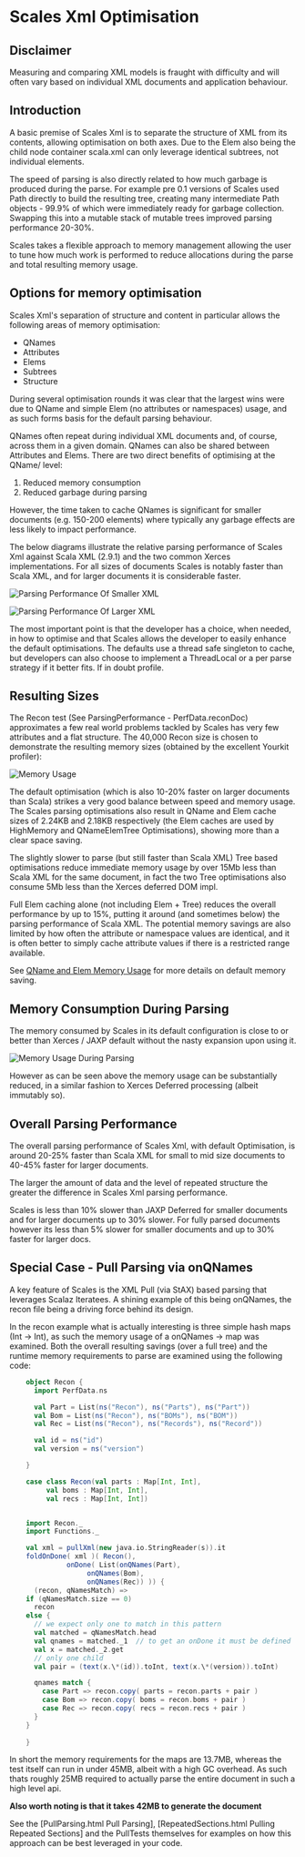 # Scales Xml Optimisation

## Disclaimer

Measuring and comparing XML models is fraught with difficulty and will often vary based on individual XML documents and application behaviour. 

## Introduction

A basic premise of Scales Xml is to separate the structure of XML from its contents, allowing optimisation on both axes.  Due to the Elem also being the child node container scala.xml can only leverage identical subtrees, not individual elements.

The speed of parsing is also directly related to how much garbage is produced during the parse.  For example pre 0.1 versions of Scales used Path directly to build the resulting tree, creating many intermediate Path objects - 99.9% of which were immediately ready for garbage collection.  Swapping this into a mutable stack of mutable trees improved parsing performance 20-30%.

Scales takes a flexible approach to memory management allowing the user to tune how much work is performed to reduce allocations during the parse and total resulting memory usage.

## Options for memory optimisation

Scales Xml's separation of structure and content in particular allows the following areas of memory optimisation:

* QNames
* Attributes
* Elems
* Subtrees
* Structure

During several optimisation rounds it was clear that the largest wins were due to QName and simple Elem (no attributes or namespaces) usage, and as such forms basis for the default parsing behaviour. 

QNames often repeat during individual XML documents and, of course, across them in a given domain.  QNames can also be shared between Attributes and Elems.  There are two direct benefits of optimising at the QName/ level:

1. Reduced memory consumption
2. Reduced garbage during parsing

However, the time taken to cache QNames is significant for smaller documents (e.g. 150-200 elements) where typically any garbage effects are less likely to impact performance.

The below diagrams illustrate the relative parsing performance of Scales Xml against Scala XML (2.9.1) and the two common Xerces implementations.  For all sizes of documents Scales is notably faster than Scala XML, and for larger documents it is considerable faster.

![Parsing Performance Of Smaller XML](../img/parsing_perf_small_recon.png)

![Parsing Performance Of Larger XML](../img/parsing_perf_large_recon.png)

The most important point is that the developer has a choice, when needed, in how to optimise and that Scales allows the developer to easily enhance the default optimisations.  The defaults use a thread safe singleton to cache, but developers can also choose to implement a ThreadLocal or a per parse strategy if it better fits.  If in doubt profile.

## Resulting Sizes

The Recon test (See ParsingPerformance - PerfData.reconDoc) approximates a few real world problems tackled by Scales has very few attributes and a flat structure.  The 40,000 Recon size is chosen to demonstrate the resulting memory sizes (obtained by the excellent Yourkit profiler):

![Memory Usage](../img/memory_usage_recon40.png)

The default optimisation (which is also 10-20% faster on larger documents than Scala) strikes a very good balance between speed and memory usage.  The Scales parsing optimisations also result in QName and Elem cache sizes of 2.24KB and 2.18KB respectively (the Elem caches are used by HighMemory and QNameElemTree Optimisations), showing more than a clear space saving.

The slightly slower to parse (but still faster than Scala XML) Tree based optimisations reduce immediate memory usage by over 15Mb less than Scala XML for the same document, in fact the two Tree optimisations also consume 5Mb less than the Xerces deferred DOM impl.

Full Elem caching alone (not including Elem + Tree) reduces the overall performance by up to 15%, putting it around (and sometimes below) the parsing performance of Scala XML.  The potential memory savings are also limited by how often the attribute or namespace values are identical, and it is often better to simply cache attribute values if there is a restricted range available.

See [QName and Elem Memory Usage](../Advanced/Technical_Details/OptimisationDetails.md#qname-and-elem-memory-usage) for more details on default memory saving.

## Memory Consumption During Parsing

The memory consumed by Scales in its default configuration is close to or better than Xerces / JAXP default without the nasty expansion upon using it.

![Memory Usage During Parsing](../img/memory_usage_during_parsing.png)

However as can be seen above the memory usage can be substantially reduced, in a similar fashion to Xerces Deferred processing (albeit immutably so).

## Overall Parsing Performance

The overall parsing performance of Scales Xml, with default Optimisation, is around 20-25% faster than Scala XML for small to mid size documents to 40-45% faster for larger documents.

The larger the amount of data and the level of repeated structure the greater the difference in Scales Xml parsing performance.

Scales is less than 10% slower than JAXP Deferred for smaller documents and for larger documents up to 30% slower.  For fully parsed documents however its less than 5% slower for smaller documents and up to 30% faster for larger docs.

## Special Case - Pull Parsing via onQNames

A key feature of Scales is the XML Pull (via StAX) based parsing that leverages Scalaz Iteratees.  A shining example of this being onQNames, the recon file being a driving force behind its design.

In the recon example what is actually interesting is three simple hash maps (Int -> Int), as such the memory usage of a onQNames -> map was examined.  Both the overall resulting savings (over a full tree) and the runtime memory requirements to parse are examined using the following code:

```scala
    object Recon {
      import PerfData.ns

      val Part = List(ns("Recon"), ns("Parts"), ns("Part"))
      val Bom = List(ns("Recon"), ns("BOMs"), ns("BOM"))
      val Rec = List(ns("Recon"), ns("Records"), ns("Record"))

      val id = ns("id")
      val version = ns("version")

    }

    case class Recon(val parts : Map[Int, Int], 
		 val boms : Map[Int, Int],
		 val recs : Map[Int, Int])


    import Recon._
    import Functions._

    val xml = pullXml(new java.io.StringReader(s)).it
    foldOnDone( xml )( Recon(), 
		      onDone( List(onQNames(Part), 
				   onQNames(Bom), 
				   onQNames(Rec)) )) {
      (recon, qNamesMatch) => 
	if (qNamesMatch.size == 0)
	  recon
	else {
	  // we expect only one to match in this pattern	  
	  val matched = qNamesMatch.head
	  val qnames = matched._1  // to get an onDone it must be defined
	  val x = matched._2.get
	  // only one child
	  val pair = (text(x.\*(id)).toInt, text(x.\*(version)).toInt)

	  qnames match {
	    case Part => recon.copy( parts = recon.parts + pair )
	    case Bom => recon.copy( boms = recon.boms + pair )
	    case Rec => recon.copy( recs = recon.recs + pair )
	  }
	}			   
    
    }

```

In short the memory requirements for the maps are 13.7MB, whereas the test itself can run in under 45MB, albeit with a high GC overhead. As such thats roughly 25MB required to actually parse the entire document in such a high level api.

__Also worth noting is that it takes 42MB to generate the document__

See the [PullParsing.html Pull Parsing], [RepeatedSections.html Pulling Repeated Sections] and the PullTests themselves for examples on how this approach can be best leveraged in your code.